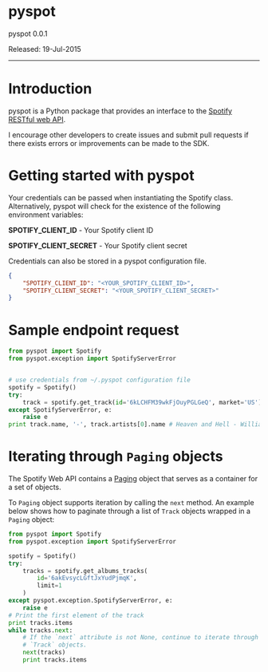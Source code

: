 # pyspot

pyspot 0.0.1

Released: 19-Jul-2015

---

# Introduction

pyspot is a Python package that provides an interface to the [Spotify RESTful web API](https://developer.spotify.com/web-api/).

I encourage other developers to create issues and submit pull requests if there exists errors or improvements can be made to the SDK.

# Getting started with pyspot

Your credentials can be passed when instantiating the Spotify class. Alternatively, pyspot will check for the existence of the following environment variables:

**SPOTIFY_CLIENT_ID** - Your Spotify client ID

**SPOTIFY_CLIENT_SECRET** - Your Spotify client secret

Credentials can also be stored in a pyspot configuration file.

```json
{
    "SPOTIFY_CLIENT_ID": "<YOUR_SPOTIFY_CLIENT_ID>",
    "SPOTIFY_CLIENT_SECRET": "<YOUR_SPOTIFY_CLIENT_SECRET>"
}
```

# Sample endpoint request

```python
from pyspot import Spotify
from pyspot.exception import SpotifyServerError


# use credentials from ~/.pyspot configuration file
spotify = Spotify()
try:
    track = spotify.get_track(id='6kLCHFM39wkFjOuyPGLGeQ', market='US')
except SpotifyServerError, e:
    raise e
print track.name, '-', track.artists[0].name # Heaven and Hell - William Onyeabor
```

# Iterating through `Paging` objects

The Spotify Web API contains a [Paging](https://developer.spotify.com/web-api/object-model/#paging-object) object that serves as a container for a set of objects.

To `Paging` object supports iteration by calling the `next` method. An example below shows how to paginate through a list of `Track` objects wrapped in a `Paging` object:

```python
from pyspot import Spotify
from pyspot.exception import SpotifyServerError

spotify = Spotify()
try:
    tracks = spotify.get_albums_tracks(
        id='6akEvsycLGftJxYudPjmqK',
        limit=1
    )
except pyspot.exception.SpotifyServerError, e:
    raise e
# Print the first element of the track
print tracks.items
while tracks.next:
    # If the `next` attribute is not None, continue to iterate through the
    # `Track` objects.
    next(tracks)
    print tracks.items
```
